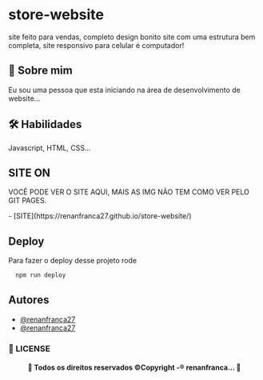 
# store-website

site feito para vendas, completo design bonito site com uma estrutura bem completa, site responsivo para celular é computador!





## 🚀 Sobre mim
Eu sou uma pessoa que esta iniciando na área de  desenvolvimento de website...



## 🛠 Habilidades
Javascript, HTML, CSS...

## SITE ON 
<p> VOCÊ PODE VER O SITE AQUI, MAIS AS IMG NÃO TEM COMO VER PELO GIT PAGES.</p>
- [SITE](https://renanfranca27.github.io/store-website/)


## Deploy

Para fazer o deploy desse projeto rode

```bash
  npm run deploy
```


## Autores

- [@renanfranca27](https://github.com/renanfranca27)
- [@renanfranca27](https://github.com/renanfranca27)


### 📝 LICENSE

<h4 align="center"> 
	🚧  Todos os direitos reservados ©Copyright -® renanfranca...  🚧
</h4>

